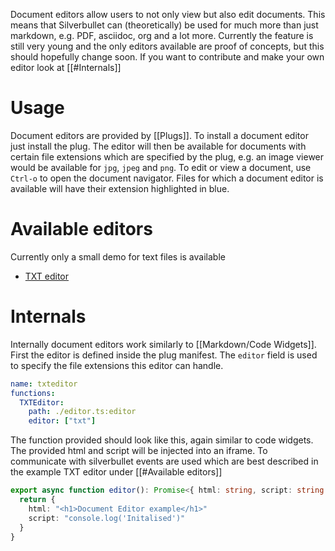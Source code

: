 Document editors allow users to not only view but also edit documents. This means that Silverbullet can (theoretically) be used for much more than just markdown, e.g. PDF, asciidoc, org and a lot more. Currently the feature is still very young and the only editors available are proof of concepts, but this should hopefully change soon. If you want to contribute and make your own editor look at [[#Internals]]

# Usage
Document editors are provided by [[Plugs]]. To install a document editor just install the plug. The editor will then be available for documents with certain file extensions which are specified by the plug, e.g. an image viewer would be available for `jpg`, `jpeg` and `png`.
To edit or view a document, use `Ctrl-o` to open the document navigator. Files for which a document editor is available will have their extension highlighted in blue.

# Available editors
Currently only a small demo for text files is available
- [TXT editor](https://github.com/MrMugame/silverbullet-txt/)

# Internals
Internally document editors work similarly to [[Markdown/Code Widgets]]. First the editor is defined inside the plug manifest. The `editor` field is used to specify the file extensions this editor can handle.

```yaml
name: txteditor
functions:
  TXTEditor:
    path: ./editor.ts:editor
    editor: ["txt"]
```

The function provided should look like this, again similar to code widgets. The provided html and script will be injected into an iframe. To communicate with silverbullet events are used which are best described in the example TXT editor under [[#Available editors]]

```typescript
export async function editor(): Promise<{ html: string, script: string }> {
  return {
    html: "<h1>Document Editor example</h1>"
    script: "console.log('Initalised')"
  }
}
```